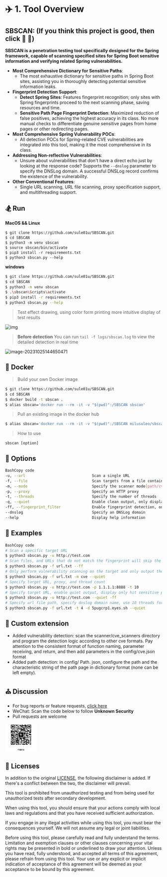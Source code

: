 # ✈️ 1. Tool Overview

## SBSCAN: (If you think this project is good, then click 🌟 🤩)

**SBSCAN is a penetration testing tool specifically designed for the Spring framework, capable of scanning specified sites for Spring Boot sensitive information and verifying related Spring vulnerabilities.**

- **Most Comprehensive Dictionary for Sensitive Paths**:
  - The most exhaustive dictionary for sensitive paths in Spring Boot sites, assisting you in thoroughly detecting potential sensitive information leaks.
- **Fingerprint Detection Support**:
  - **Detect Spring Sites**: Features fingerprint recognition; only sites with Spring fingerprints proceed to the next scanning phase, saving resources and time.
  - **Sensitive Path Page Fingerprint Detection**: Maximized reduction of false positives, achieving the highest accuracy in its class. No more manual checks to differentiate genuine sensitive pages from home pages or other redirecting pages.
- **Most Comprehensive Spring Vulnerability POCs**:
  - All detection POCs for Spring-related CVE vulnerabilities are integrated into this tool, making it the most comprehensive in its class.
- **Addressing Non-reflective Vulnerabilities**:
  - Unsure about vulnerabilities that don't have a direct echo just by looking at the response code? Supports the `--dnslog` parameter to specify the DNSLog domain. A successful DNSLog record confirms the existence of the vulnerability.
- **Other Conventional Features**:
  - Single URL scanning, URL file scanning, proxy specification support, and multithreading support.

## 🏂 Run

**MacOS && Linux**

```shell
$ git clone https://github.com/sule01u/SBSCAN.git
$ cd SBSCAN
$ python3 -m venv sbscan
$ source sbscan/bin/activate
$ pip3 install -r requirements.txt
$ python3 sbscan.py --help
```

**windows**

```bash
$ git clone https://github.com/sule01u/SBSCAN.git
$ cd SBSCAN
$ python3 -m venv sbscan
$ .\sbscan\Scripts\activate
$ pip3 install -r requirements.txt
$ python3 sbscan.py --help
```

> Test effect drawing, using color form printing more intuitive display of test results

![img](https://p.ipic.vip/1j9o3a.png)

> **Before detection** You can run `tail -f logs/sbscan.log` to view the detailed detection in real time

![image-20231025144650471](https://p.ipic.vip/uf51sp.png)

## 🐳 Docker

> Build your own Docker image

```Bash
$ git clone https://github.com/sule01u/SBSCAN.git
$ cd SBSCAN
$ docker build -t sbscan .
$ alias sbscan='docker run --rm -it -v "$(pwd)":/SBSCAN sbscan'
```

> Pull an existing image in the docker hub

```bash
$ alias sbscan='docker run --rm -it -v "$(pwd)":/SBSCAN milusuleo/sbscan'
```

> How to use

```
sbscan [option]
```

## 🎡 Options

```bash
BashCopy code
-u, --url                              Scan a single URL
-f, --file                             Scan targets from a file containing URLs
-m, --mode                             Specify the scanner mode[path/cve/all],default all
-p, --proxy                            Specify an HTTP proxy
-t, --threads                          Specify the number of threads
-q, --quiet                            Enable clean output, only display sensitive path hits
-ff, --fingerprint_filter              Enable fingerprint detection, only the sites that detect spring fingerprints will be scanned in the next step (it may cause missing reports, please select whether to enable it according to the actual situation
--dnslog                               Specify an DNSLog domain
--help                                 Display help information
```

## 🎨 Examples

```bash
BashCopy code
# Scan a specific target URL
$ python3 sbscan.py -u http://test.com
# Scan files, and URLs that do not match the fingerprint will skip the next step of detection
$ python3 sbscan.py -f url.txt --ff
# Only perform vulnerability scanning on the target and only output the hit CVEs
$ python3 sbscan.py -f url.txt -m cve --quiet
# Specify target URL, proxy, and thread count
$ python3 sbscan.py -u http://test.com -p 1.1.1.1:8888 -t 10
# Specify target URL, enable quiet output, display only hit sensitive paths or CVEs, enable fingerprint detection for scanning matching fingerprint sites
$ python3 sbscan.py -u http://test.com --quiet -ff
# Specify url file path, specify dnslog domain name, use 10 threads for concurrent scanning, and enable clean output
$ python3 sbscan.py -f url.txt -t 4 -d 5pugcrp1.eyes.sh --quiet
```

## 🧩 Custom extension
- Added vulnerability detection: scan the scanner/cve_scanners directory and program the detection logic according to other cve formats. Pay attention to the consistent format of function naming, parameter receiving, and return, and then add parameters in the config/cve.json format
- Added path detection: in config/ Path. json, configure the path and the characteristic string of the path page in dictionary format (none can be left empty).

## ⛪ Discussion

- For bug reports or feature requests, [click here](https://github.com/sule01u/SBSCAN/issues)
- WeChat: Scan the code below to follow **Unknown Security**
- Pull requests are welcome

<p>     <img alt="QR-code" src="https://github.com/sule01u/BigTree975.github.io/blob/master/img/mine.png" width="20%" height="20%" style="max-width:100%;"> </p>

## 📑 Licenses

In addition to the original [LICENSE](https://github.com/sule01u/SBSCAN/blob/master/LICENSE), the following disclaimer is added. If there's a conflict between the two, the disclaimer will prevail.

This tool is prohibited from unauthorized testing and from being used for unauthorized tests after secondary development.

When using this tool, you should ensure that your actions comply with local laws and regulations and that you have received sufficient authorization.

If you engage in any illegal activities while using this tool, you must bear the consequences yourself. We will not assume any legal or joint liabilities.

Before using this tool, please carefully read and fully understand the terms. Limitation and exemption clauses or other clauses concerning your vital rights may be presented in bold or underlined to draw your attention. Unless you have read, fully understood, and accepted all terms of this agreement, please refrain from using this tool. Your use or any explicit or implicit indication of acceptance of this agreement will be deemed as your acceptance to be bound by this agreement.
